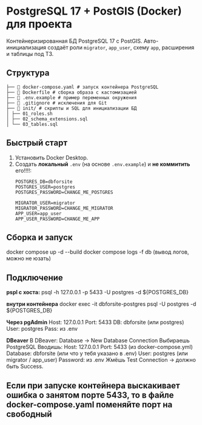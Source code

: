 # PostgreSQL 17 + PostGIS (Docker) для проекта

Контейнеризированная БД PostgreSQL 17 с PostGIS. Авто-инициализация создаёт роли `migrator`, `app_user`, схему `app`, расширения и таблицы под ТЗ.

## Структура
```├── 📄 README.md # описание проекта
├── 📄 docker-compose.yaml # запуск контейнера PostgreSQL
├── 📄 Dockerfile # сборка образа с кастомизацией
├── 📄 .env.example # пример переменных окружения
├── 📄 .gitignore # исключения для Git
├── 📂 init/ # скрипты и SQL для инициализации БД
│ ├── 01_roles.sh
│ ├── 02_schema_extensions.sql
│ └── 03_tables.sql
```


## Быстрый старт

1. Установить Docker Desktop.
2. Создать **локальный** `.env` (на основе `.env.example`) и **не коммитить** его!!!!:
   ```
   POSTGRES_DB=dbforsite
   POSTGRES_USER=postgres
   POSTGRES_PASSWORD=CHANGE_ME_POSTGRES

   MIGRATOR_USER=migrator
   MIGRATOR_PASSWORD=CHANGE_ME_MIGRATOR
   APP_USER=app_user
   APP_USER_PASSWORD=CHANGE_ME_APP
   ```
## Сборка и запуск
docker compose up -d --build
docker compose logs -f db (вывод логов, можно не юзать)

## Подключение 
**pspl с хоста:**
psql -h 127.0.0.1 -p 5433 -U postgres -d ${POSTGRES_DB}

**внутри контейнера**
docker exec -it dbforsite-postgres psql -U postgres -d ${POSTGRES_DB}

**Через pgAdmin**
Host: 127.0.0.1
Port: 5433
DB: dbforsite (или postgres)
User: postgres
Pass: из .env

**DBeaver**
В DBeaver:
Database → New Database Connection
Выбираешь PostgreSQL
Вводишь:
Host: 127.0.0.1
Port: 5433 (из docker-compose.yml)
Database: dbforsite (или что у тебя указано в .env)
User: postgres (или migrator / app_user)
Password: из .env
Жмёшь Test Connection → должно быть Success.


## Если при запуске контейнера выскакивает ошибка о занятом порте 5433, то в файле docker-compose.yaml поменяйте порт на свободный
